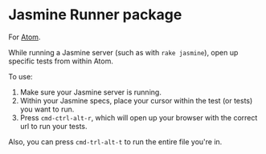 # Jasmine Runner package

For [Atom](https://atom.io/).

While running a Jasmine server (such as with `rake jasmine`), open up specific tests from within Atom.

To use:

1. Make sure your Jasmine server is running.
2. Within your Jasmine specs, place your cursor within the test (or tests) you want to run.
3. Press `cmd-ctrl-alt-r`, which will open up your browser with the correct url to run your tests.

Also, you can press `cmd-trl-alt-t` to run the entire file you're in.
